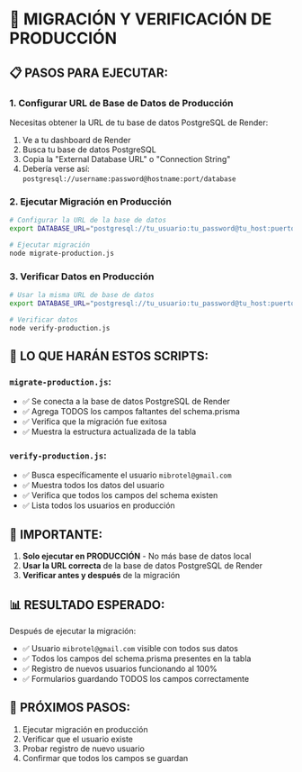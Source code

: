 # 🚀 MIGRACIÓN Y VERIFICACIÓN DE PRODUCCIÓN

## 📋 PASOS PARA EJECUTAR:

### 1. **Configurar URL de Base de Datos de Producción**

Necesitas obtener la URL de tu base de datos PostgreSQL de Render:

1. Ve a tu dashboard de Render
2. Busca tu base de datos PostgreSQL
3. Copia la "External Database URL" o "Connection String"
4. Debería verse así: `postgresql://username:password@hostname:port/database`

### 2. **Ejecutar Migración en Producción**

```bash
# Configurar la URL de la base de datos
export DATABASE_URL="postgresql://tu_usuario:tu_password@tu_host:puerto/tu_database"

# Ejecutar migración
node migrate-production.js
```

### 3. **Verificar Datos en Producción**

```bash
# Usar la misma URL de base de datos
export DATABASE_URL="postgresql://tu_usuario:tu_password@tu_host:puerto/tu_database"

# Verificar datos
node verify-production.js
```

## 🎯 **LO QUE HARÁN ESTOS SCRIPTS:**

### `migrate-production.js`:
- ✅ Se conecta a la base de datos PostgreSQL de Render
- ✅ Agrega TODOS los campos faltantes del schema.prisma
- ✅ Verifica que la migración fue exitosa
- ✅ Muestra la estructura actualizada de la tabla

### `verify-production.js`:
- ✅ Busca específicamente el usuario `mibrotel@gmail.com`
- ✅ Muestra todos los datos del usuario
- ✅ Verifica que todos los campos del schema existen
- ✅ Lista todos los usuarios en producción

## 🚨 **IMPORTANTE:**

1. **Solo ejecutar en PRODUCCIÓN** - No más base de datos local
2. **Usar la URL correcta** de la base de datos PostgreSQL de Render
3. **Verificar antes y después** de la migración

## 📊 **RESULTADO ESPERADO:**

Después de ejecutar la migración:
- ✅ Usuario `mibrotel@gmail.com` visible con todos sus datos
- ✅ Todos los campos del schema.prisma presentes en la tabla
- ✅ Registro de nuevos usuarios funcionando al 100%
- ✅ Formularios guardando TODOS los campos correctamente

## 🔗 **PRÓXIMOS PASOS:**

1. Ejecutar migración en producción
2. Verificar que el usuario existe
3. Probar registro de nuevo usuario
4. Confirmar que todos los campos se guardan
